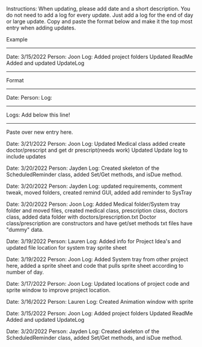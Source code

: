 Instructions: When updating, please add date and a short description. 
You do not need to add a log for every update. 
Just add a log for the end of day or large update.
Copy and paste the format below and make it the top most entry when adding updates.

Example
********************************************
Date: 3/15/2022
Person: Joon
Log: Added project folders
Updated ReadMe
Added and updated UpdateLog

********************************************
Format
********************************************
Date: 
Person: 
Log: 
********************************************

Logs:
Add below this line!
********************************************

Paste over new entry here.

Date: 3/21/2022
Person: Joon
Log: Updated Medical class added create doctor/prescript and get dr prescript(needs work)
Updated Update log to include updates

Date: 3/20/2022
Person: Jayden
Log: Created skeleton of the ScheduledReminder class, added Set/Get methods, and isDue method.

Date: 3/20/2022
Person: Jayden
Log: updated requirements, comment tweak, moved folders, created remind GUI, added add reminder
to SysTray

Date: 3/20/2022
Person: Joon
Log: Added Medical folder/System tray folder and moved files, created medical class,
prescription class, doctors class, added data folder with doctors/prescription.txt
Doctor class/prescription are constructors and have get/set methods
txt files have "dummy" data.

Date: 3/19/2022
Person: Lauren
Log: Added info for Project Idea's and updated file location for system tray sprite sheet

Date: 3/19/2022
Person: Joon
Log: Added System tray from other project here, added a sprite sheet and code that pulls
sprite sheet according to number of day. 

Date: 3/17/2022
Person: Joon
Log: Updated locations of project code and sprite window to improve project location.

Date: 3/16/2022
Person: Lauren
Log: Created Animation window with sprite

Date: 3/15/2022
Person: Joon
Log: Added project folders
Updated ReadMe
Added and updated UpdateLog

Date: 3/20/2022
Person: Jayden
Log: Created skeleton of the ScheduledReminder class, added Set/Get methods, and isDue method.
